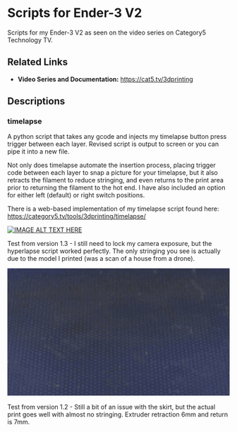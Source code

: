 # Scripts for Ender-3 V2
Scripts for my Ender-3 V2 as seen on the video series on Category5 Technology TV.

## Related Links

- **Video Series and Documentation:** https://cat5.tv/3dprinting

## Descriptions

### timelapse
A python script that takes any gcode and injects my timelapse button press trigger between each layer. Revised script is output to screen or you can pipe it into a new file.

Not only does timelapse automate the insertion process, placing trigger code between each layer to snap a picture for your timelapse, but it also retracts the filament to reduce stringing, and even returns to the print area prior to returning the filament to the hot end. I have also included an option for either left (default) or right switch positions.

There is a web-based implementation of my timelapse script found here: https://category5.tv/tools/3dprinting/timelapse/

[![IMAGE ALT TEXT HERE](https://img.youtube.com/vi/qaSmzV_p_Hg/0.jpg)](https://www.youtube.com/watch?v=qaSmzV_p_Hg)

Test from version 1.3 - I still need to lock my camera exposure, but the hyperlapse script worked perfectly. The only stringing you see is actually due to the model I printed (was a scan of a house from a drone).

![Sample](trigger_test_v1.2.gif)

Test from version 1.2 - Still a bit of an issue with the skirt, but the actual print goes well with almost no stringing. Extruder retraction 6mm and return is 7mm.
